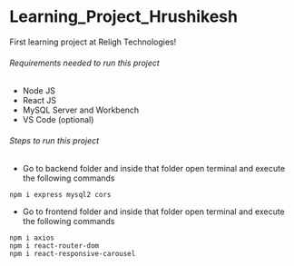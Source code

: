 # Learning_Project_Hrushikesh
First learning project at Religh Technologies!

###### Requirements needed to run this project
+ Node JS
+ React JS
+ MySQL Server and Workbench
+ VS Code (optional)

###### Steps to run this project
+ Go to backend folder and inside that folder open terminal and execute the following commands
```
npm i express mysql2 cors
```
+ Go to frontend folder and inside that folder open terminal and execute the following commands
```
npm i axios
npm i react-router-dom
npm i react-responsive-carousel
```
